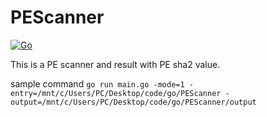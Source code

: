# PEScanner

[![Go](https://github.com/petershen0307/PEScanner/actions/workflows/build.yml/badge.svg)](https://github.com/petershen0307/PEScanner/actions/workflows/build.yml)

This is a PE scanner and result with PE sha2 value.

sample command
`go run main.go -mode=1 -entry=/mnt/c/Users/PC/Desktop/code/go/PEScanner -output=/mnt/c/Users/PC/Desktop/code/go/PEScanner/output`
